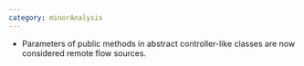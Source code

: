 ```yaml
---
category: minorAnalysis
---
```

* Parameters of public methods in abstract controller-like classes are now considered remote flow sources.
